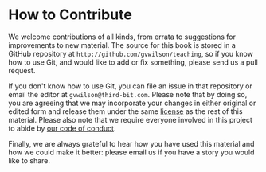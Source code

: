 # How to Contribute

We welcome contributions of all kinds, from errata to suggestions for
improvements to new material.  The source for this book is stored in a
GitHub repository at `http://github.com/gvwilson/teaching`, so if you
know how to use Git, and would like to add or fix something, please
send us a pull request.

If you don't know how to use Git, you can file an issue in that
repository or email the editor at `gvwilson@third-bit.com`.  Please
note that by doing so, you are agreeing that we may incorporate your
changes in either original or edited form and release them under the
same [license](LICENSE.md) as the rest of this material.  Please also
note that we require everyone involved in this project to abide by
[our code of conduct](CONDUCT.md).

Finally, we are always grateful to hear how you have used this
material and how we could make it better: please email us if you have
a story you would like to share.
